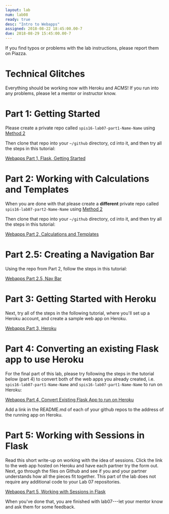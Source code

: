 ```yaml
---
layout: lab
num: lab08
ready: true
desc: "Intro to Webapps"
assigned: 2018-08-22 18:45:00.00-7
due: 2018-08-29 15:45:00.00-7
---
```


If you find typos or problems with the lab instructions, please report them on Piazza.

# Technical Glitches

Everything should be working now with Heroku and ACMS! If you run into any problems, please let a mentor or instructor know. 


# Part 1: Getting Started

Please create a private repo called `spis16-lab07-part1-Name-Name` using [Method 2](/topics/github_create_repo)

Then clone that repo into your `~/github` directory, cd into it, and then try all the steps in this tutorial:

[Webapps Part 1, Flask, Getting Started](/webapps/webapps-intro-part-1-flask-getting-started)


# Part 2: Working with Calculations and Templates

When you are done with that please create a **different** private repo called `spis16-lab07-part2-Name-Name` using [Method 2](/topics/github_create_repo)

Then clone that repo into your `~/github` directory, cd into it, and then try all the steps in this tutorial:

[Webapps Part 2, Calculations and Templates](/webapps/webapps-intro-part-2/)

# Part 2.5: Creating a Navigation Bar

Using the repo from Part 2, follow the steps in this tutorial:

[Webapps Part 2.5, Nav Bar](/webapps/webapps-intro-part-2-5/)

# Part 3: Getting Started with Heroku

Next, try all of the steps in the following tutorial, where you'll set up a Heroku account, and create a
sample web app on Heroku.

[Webapps Part 3, Heroku](/webapps/webapps-intro-part-3/)

# Part 4: Converting an existing Flask app to use Heroku

For the final part of this lab, please try following the steps in the tutorial below (part 4) to convert both of the web 
apps you already created, i.e.  `spis16-lab07-part1-Name-Name` and `spis16-lab07-part1-Name-Name` to run on Heroku:

[Webapps Part 4, Convert Existing Flask App to run on Heroku](/webapps/webapps-intro-part-4/)

Add a link in the README.md of each of your github repos to the address of the running app on Heroku.

# Part 5: Working with Sessions in Flask

Read this short write-up on working with the idea of sessions. Click the link to the web app hosted on Heroku and have each partner try the form out. Next, go through the files on Github and see if you and your partner understands how all the pieces fit together. This part of the lab does not require any additional code to your Lab 07 repositories.

[Webapps Part 5, Working with Sessions in Flask](/webapps/webapps-intro-part-5/)

When you've done that, you are finished with lab07---let your mentor know and ask them for some feedback.
